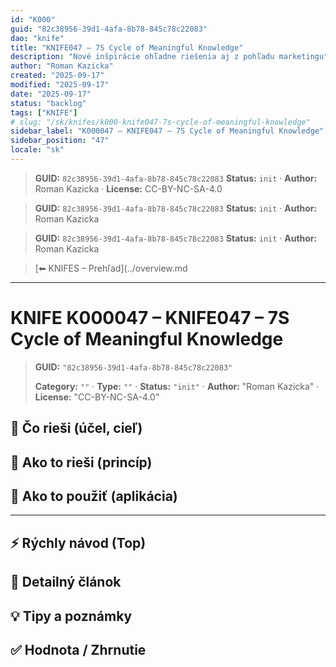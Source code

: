 ```yaml
---
id: "K000"
guid: "82c38956-39d1-4afa-8b78-845c78c22083"
dao: "knife"
title: "KNIFE047 – 7S Cycle of Meaningful Knowledge"
description: "Nové inšpirácie ohľadne riešenia aj z pohľadu marketingu"
author: "Roman Kazicka"
created: "2025-09-17"
modified: "2025-09-17"
date: "2025-09-17"
status: "backlog"
tags: ["KNIFE"]
# slug: "/sk/knifes/k000-knife047-7s-cycle-of-meaningful-knowledge"
sidebar_label: "K000047 – KNIFE047 – 7S Cycle of Meaningful Knowledge"
sidebar_position: "47"
locale: "sk"
---
```

<!-- body:start -->

<!-- fm-visible: start -->
> **GUID:** `82c38956-39d1-4afa-8b78-845c78c22083`
> **Status:** `init` · **Author:** Roman Kazicka · **License:** CC-BY-NC-SA-4.0
<!-- fm-visible: end -->
<!-- body:start -->

<!-- fm-visible: start -->
> **GUID:** `82c38956-39d1-4afa-8b78-845c78c22083`
> **Status:** `init` · **Author:** Roman Kazicka
<!-- fm-visible: end -->
<!-- body:start -->

<!-- fm-visible: start -->
> **GUID:** `82c38956-39d1-4afa-8b78-845c78c22083`
> **Status:** `init` · **Author:** Roman Kazicka
<!-- fm-visible: end -->
<!-- body:start -->

<!-- nav:knifes -->
> [⬅ KNIFES – Prehľad](../overview.md
---
# KNIFE K000047 – KNIFE047 – 7S Cycle of Meaningful Knowledge
<!-- fm-visible: start -->

> **GUID:** `"82c38956-39d1-4afa-8b78-845c78c22083"`
>   
> **Category:** `""` · **Type:** `""` · **Status:** `"init"` · **Author:** "Roman Kazicka" · **License:** "CC-BY-NC-SA-4.0"
<!-- fm-visible: end -->


## 🎯 Čo rieši (účel, cieľ)

## 🧩 Ako to rieši (princíp)

## 🧪 Ako to použiť (aplikácia)

---

## ⚡ Rýchly návod (Top)

## 📜 Detailný článok

## 💡 Tipy a poznámky

## ✅ Hodnota / Zhrnutie
